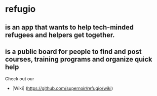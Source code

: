 # refugio
## is an app that wants to help tech-minded refugees and helpers get together.
## is a public board for people to find and post courses, training programs and organize quick help

Check out our
- [Wiki] (https://github.com/supernoir/refugio/wiki)

